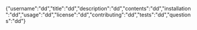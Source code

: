 {"username":"dd","title":"dd","description":"dd","contents":"dd","installation":"dd","usage":"dd","license":"dd","contributing":"dd","tests":"dd","questions":"dd"}